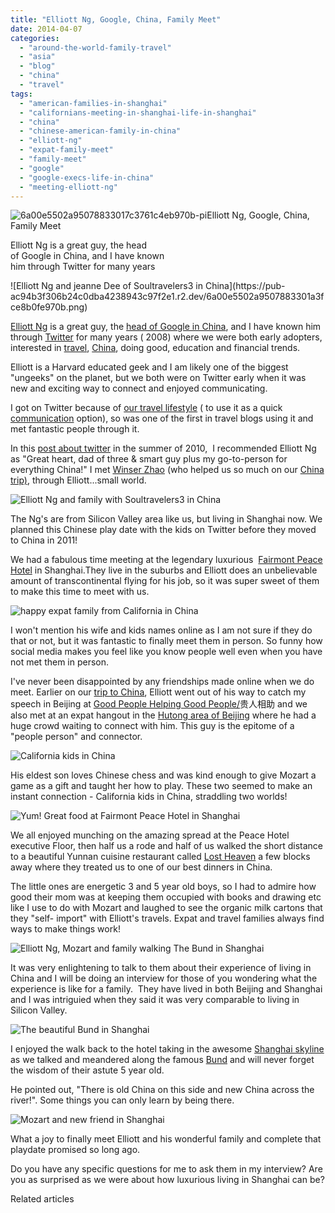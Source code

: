 ```yaml
---
title: "Elliott Ng, Google, China, Family Meet"
date: 2014-04-07
categories: 
  - "around-the-world-family-travel"
  - "asia"
  - "blog"
  - "china"
  - "travel"
tags: 
  - "american-families-in-shanghai"
  - "californians-meeting-in-shanghai-life-in-shanghai"
  - "china"
  - "chinese-american-family-in-china"
  - "elliott-ng"
  - "expat-family-meet"
  - "family-meet"
  - "google"
  - "google-execs-life-in-china"
  - "meeting-elliott-ng"
---
```


  
![6a00e5502a95078833017c3761c4eb970b-pi](https://pub-ac94b3f306b24c0dba4238943c97f2e1.r2.dev/6a00e5502a9507883301901ebf3417970b.jpg)Elliott Ng, Google, China, Family Meet  
  
Elliott Ng is a great guy, the head  
of Google in China, and I have known  
him through Twitter for many years

<!--more--> ![Elliott Ng and jeanne Dee of Soultravelers3  in China](https://pub-ac94b3f306b24c0dba4238943c97f2e1.r2.dev/6a00e5502a9507883301a3fce8b0fe970b.png)  
  
[Elliott Ng](http://elliottng.com/about "Elliott Ng") is a great guy, the [head of Google in China](http://cnreviews.com/people/entrepreneurs/elliott-ng-update-googl_20110104.html "elliott Ng Google director in China"), and I have known him through [Twitter](https://twitter.com/soultravelers3 "Twitter") for many years ( 2008) where we were both early adopters, interested in [travel](https://pub-ac94b3f306b24c0dba4238943c97f2e1.r2.dev/travel/ "travel tips"), [China](https://pub-ac94b3f306b24c0dba4238943c97f2e1.r2.dev/china/ "China travel"), doing good, education and financial trends.  
  
Elliott is a Harvard educated geek and I am likely one of the biggest "ungeeks" on the planet, but we both were on Twitter early when it was new and exciting way to connect and enjoyed communicating.  
  
I got on Twitter because of [our travel lifestyle](https://pub-ac94b3f306b24c0dba4238943c97f2e1.r2.dev/2011/02/kids-friends-travel-on-the-ultimate-family-adventure.html "ultimate family adventure RTW") ( to use it as a quick [communication](https://pub-ac94b3f306b24c0dba4238943c97f2e1.r2.dev/2009/09/-a-travelers-tragic-tale-handling-travel-disasters-medical-emergency-.html "travel disaster") option), so was one of the first in travel blogs using it and met fantastic people through it.  
  
In this [post about twitter](https://pub-ac94b3f306b24c0dba4238943c97f2e1.r2.dev/2010/06/travel-blogger-love-followfriday-on-twitter-social-media-best-in-travel.html "post about Twitter") in the summer of 2010,  I recommended Elliott Ng as "Great heart, dad of three & smart guy plus my go-to-person for everything China!" I met [Winser Zhao](http://www.chinatravel20.com/ "winser Zhao china travel 2.0") (who helped us so much on our [China trip)](https://pub-ac94b3f306b24c0dba4238943c97f2e1.r2.dev/2012/11/china-travel-in-the-autumn.html "China trip"), through Elliott...small world.  
  
![Elliott Ng and family with Soultravelers3 in China](https://pub-ac94b3f306b24c0dba4238943c97f2e1.r2.dev/6a00e5502a9507883301a73da36dad970d.png)  
  
The Ng's are from Silicon Valley area like us, but living in Shanghai now. We planned this Chinese play date with the kids on Twitter before they moved to China in 2011!  
  
We had a fabulous time meeting at the legendary luxurious  [Fairmont Peace Hotel](http://www.fairmont.com/peace-hotel-shanghai/ "fairmont shanghai") in Shanghai.They live in the suburbs and Elliott does an unbelievable amount of transcontinental flying for his job, so it was super sweet of them to make this time to meet with us.  
  
![happy expat family from California in China](https://pub-ac94b3f306b24c0dba4238943c97f2e1.r2.dev/6a00e5502a9507883301a73da36dd9970d.png)  
  
I won't mention his wife and kids names online as I am not sure if they do that or not, but it was fantastic to finally meet them in person. So funny how social media makes you feel like you know people well even when you have not met them in person.  
  
I've never been disappointed by any friendships made online when we do meet. Earlier on our [trip to China](https://pub-ac94b3f306b24c0dba4238943c97f2e1.r2.dev/2013/04/china-travel-ancient-land-of-mystery.html "trip to china"), Elliott went out of his way to catch my speech in Beijing at [Good People Helping Good People/](https://pub-ac94b3f306b24c0dba4238943c97f2e1.r2.dev/2013/03/good-people-helping-good-people-%E8%B4%B5%E4%BA%BA%E7%9B%B8%E5%8A%A9.html "good people meeting good people in Beijing")贵人相助 and we also met at an expat hangout in the [Hutong area of Beijing](https://pub-ac94b3f306b24c0dba4238943c97f2e1.r2.dev/2012/11/real-beijing-hutong-nights.html "Hutong Beijing") where he had a huge crowd waiting to connect with him. This guy is the epitome of a "people person" and connector.  
  
![California kids in China](https://pub-ac94b3f306b24c0dba4238943c97f2e1.r2.dev/6a00e5502a9507883301a73da36df2970d.png)  
  
His eldest son loves Chinese chess and was kind enough to give Mozart a game as a gift and taught her how to play. These two seemed to make an instant connection - California kids in China, straddling two worlds!  
  
![Yum! Great food at Fairmont  Peace Hotel  in Shanghai](https://pub-ac94b3f306b24c0dba4238943c97f2e1.r2.dev/6a00e5502a9507883301a3fce8b165970b.png)  
  
We all enjoyed munching on the amazing spread at the Peace Hotel executive Floor, then half us a rode and half of us walked the short distance to a beautiful Yunnan cuisine restaurant called [Lost Heaven](http://www.lostheaven.com.cn/aboutus.aspx "Yunnan restaurant Shanghai Lost Heaven") a few blocks away where they treated us to one of our best dinners in China.  
  
The little ones are energetic 3 and 5 year old boys, so I had to admire how good their mom was at keeping them occupied with books and drawing etc like I use to do with Mozart and laughed to see the organic milk cartons that they "self- import" with Elliott's travels. Expat and travel families always find ways to make things work!  
  
![Elliott Ng, Mozart and family walking The Bund in Shanghai](https://pub-ac94b3f306b24c0dba4238943c97f2e1.r2.dev/6a00e5502a9507883301a73da36e3c970d.png)  
  
It was very enlightening to talk to them about their experience of living in China and I will be doing an interview for those of you wondering what the experience is like for a family.  They have lived in both Beijing and Shanghai and I was intriguied when they said it was very comparable to living in Silicon Valley.  
  
![The beautiful Bund in Shanghai](https://pub-ac94b3f306b24c0dba4238943c97f2e1.r2.dev/6a00e5502a9507883301a3fce8b1e3970b.png)  
  
I enjoyed the walk back to the hotel taking in the awesome [Shanghai skyline](https://pub-ac94b3f306b24c0dba4238943c97f2e1.r2.dev/2012/12/shanghai-skyline-worlds-best-.html "shanghai skyline") as we talked and meandered along the famous [Bund](http://en.wikipedia.org/wiki/The_Bund "the bund ") and will never forget the wisdom of their astute 5 year old.  
  
He pointed out, "There is old China on this side and new China across the river!". Some things you can only learn by being there.  
  
![Mozart and new friend in Shanghai](https://pub-ac94b3f306b24c0dba4238943c97f2e1.r2.dev/6a00e5502a9507883301a73da36e61970d.png)  
  
What a joy to finally meet Elliott and his wonderful family and complete that playdate promised so long ago.  
  
Do you have any specific questions for me to ask them in my interview? Are you as surprised as we were about how luxurious living in Shanghai can be?  
  

Related articles


